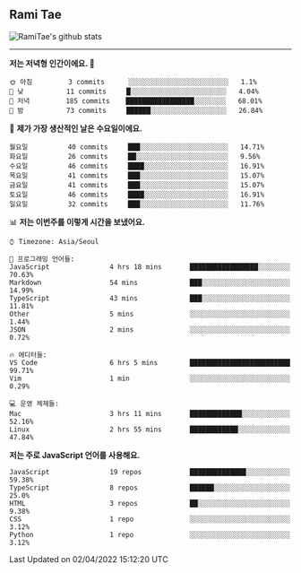 ## Rami Tae

![RamiTae's github stats](https://github-readme-stats.vercel.app/api?username=RamiTae&show_icons=true&theme=tokyonight)

---
<!--START_SECTION:waka-->
**저는 저녁형 인간이에요. 🦉** 

```text
🌞 아침         3 commits      ░░░░░░░░░░░░░░░░░░░░░░░░░   1.1% 
🌆 낮　         11 commits     █░░░░░░░░░░░░░░░░░░░░░░░░   4.04% 
🌃 저녁         185 commits    █████████████████░░░░░░░░   68.01% 
🌙 밤　         73 commits     ██████░░░░░░░░░░░░░░░░░░░   26.84%

```
📅 **제가 가장 생산적인 날은 수요일이에요.** 

```text
월요일          40 commits     ███░░░░░░░░░░░░░░░░░░░░░░   14.71% 
화요일          26 commits     ██░░░░░░░░░░░░░░░░░░░░░░░   9.56% 
수요일          46 commits     ████░░░░░░░░░░░░░░░░░░░░░   16.91% 
목요일          41 commits     ███░░░░░░░░░░░░░░░░░░░░░░   15.07% 
금요일          41 commits     ███░░░░░░░░░░░░░░░░░░░░░░   15.07% 
토요일          46 commits     ████░░░░░░░░░░░░░░░░░░░░░   16.91% 
일요일          32 commits     ███░░░░░░░░░░░░░░░░░░░░░░   11.76%

```


📊 **저는 이번주를 이렇게 시간을 보냈어요.** 

```text
⌚︎ Timezone: Asia/Seoul

💬 프로그래밍 언어들: 
JavaScript               4 hrs 18 mins       █████████████████░░░░░░░░   70.63% 
Markdown                 54 mins             ███░░░░░░░░░░░░░░░░░░░░░░   14.99% 
TypeScript               43 mins             ███░░░░░░░░░░░░░░░░░░░░░░   11.81% 
Other                    5 mins              ░░░░░░░░░░░░░░░░░░░░░░░░░   1.44% 
JSON                     2 mins              ░░░░░░░░░░░░░░░░░░░░░░░░░   0.72%

🔥 에디터들: 
VS Code                  6 hrs 5 mins        █████████████████████████   99.71% 
Vim                      1 min               ░░░░░░░░░░░░░░░░░░░░░░░░░   0.29%

💻 운영 체제들: 
Mac                      3 hrs 11 mins       █████████████░░░░░░░░░░░░   52.16% 
Linux                    2 hrs 55 mins       ████████████░░░░░░░░░░░░░   47.84%

```

**저는 주로 JavaScript 언어를 사용해요.** 

```text
JavaScript               19 repos            ██████████████░░░░░░░░░░░   59.38% 
TypeScript               8 repos             ██████░░░░░░░░░░░░░░░░░░░   25.0% 
HTML                     3 repos             ██░░░░░░░░░░░░░░░░░░░░░░░   9.38% 
CSS                      1 repo              ░░░░░░░░░░░░░░░░░░░░░░░░░   3.12% 
Python                   1 repo              ░░░░░░░░░░░░░░░░░░░░░░░░░   3.12%

```



 Last Updated on 02/04/2022 15:12:20 UTC
<!--END_SECTION:waka-->
